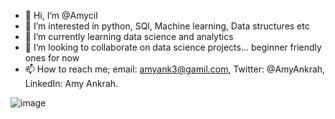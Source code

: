 - 👋 Hi, I’m @Amycil
- 👀 I’m interested in python, SQl, Machine learning, Data structures etc
- 🌱 I’m currently learning data science and analytics
- 💞️ I’m looking to collaborate on data science projects... beginner friendly ones for now
- 📫 How to reach me; email: amyank3@gamil.com, Twitter: @AmyAnkrah, LinkedIn: Amy Ankrah.


![image](https://user-images.githubusercontent.com/99664943/182032184-e4689745-d24e-4452-b606-8fdeed2ac3fb.png)


<!---
Amycil/Amycil is a ✨ special ✨ repository because its `README.md` (this file) appears on your GitHub profile.
You can click the Preview link to take a look at your changes.
--->
